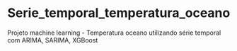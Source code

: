 # Serie_temporal_temperatura_oceano
Projeto machine learning - Temperatura oceano utilizando série temporal com ARIMA, SARIMA, XGBoost 
